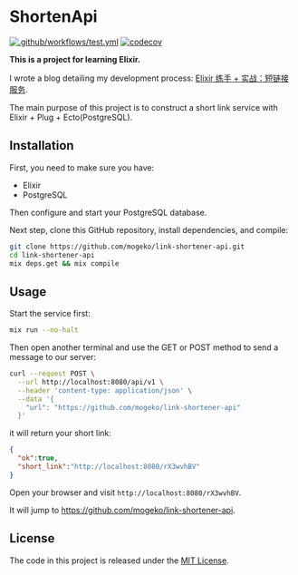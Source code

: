 # ShortenApi

[![.github/workflows/test.yml](https://github.com/mogeko/link-shortener-api/actions/workflows/test.yml/badge.svg)](https://github.com/mogeko/link-shortener-api/actions/workflows/test.yml)
[![codecov](https://codecov.io/gh/mogeko/link-shortener-api/branch/master/graph/badge.svg?token=4lvEOie9Hj)](https://codecov.io/gh/mogeko/link-shortener-api)

**This is a project for learning Elixir.**

I wrote a blog detailing my development process: [Elixir 练手 + 实战：短链接服务](https://mogeko.me/posts/zh-cn/092/).

The main purpose of this project is to construct a short link service with Elixir + Plug + Ecto(PostgreSQL).

## Installation

First, you need to make sure you have:

- Elixir
- PostgreSQL

Then configure and start your PostgreSQL database.

Next step, clone this GitHub repository, install dependencies, and compile:

```bash
git clone https://github.com/mogeko/link-shortener-api.git
cd link-shortener-api
mix deps.get && mix compile
```

## Usage

Start the service first:

```bash
mix run --no-halt
```

Then open another terminal and use the GET or POST method to send a message to our server:

```bash
curl --request POST \
  --url http://localhost:8080/api/v1 \
  --header 'content-type: application/json' \
  --data '{
    "url": "https://github.com/mogeko/link-shortener-api"
  }'
```

it will return your short link:

```json
{
  "ok":true,
  "short_link":"http://localhost:8080/rX3wvhBV"
}
```

Open your browser and visit `http://localhost:8080/rX3wvhBV`.

It will jump to <https://github.com/mogeko/link-shortener-api>.

## License

The code in this project is released under the [MIT License](https://github.com/mogeko/link-shortener-api/blob/master/LICENSE).
